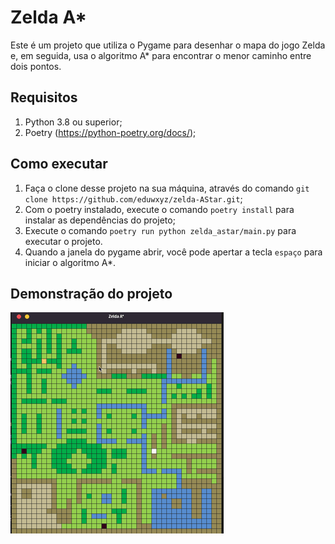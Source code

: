 # Zelda A\*

Este é um projeto que utiliza o Pygame para desenhar o mapa do jogo Zelda e, em seguida, usa o algoritmo A\* para encontrar o menor caminho entre dois pontos.

## Requisitos

1. Python 3.8 ou superior;
2. Poetry (https://python-poetry.org/docs/);

## Como executar

1. Faça o clone desse projeto na sua máquina, através do comando `git clone https://github.com/eduwxyz/zelda-AStar.git`;
2. Com o poetry instalado, execute o comando `poetry install` para instalar as dependências do projeto;
3. Execute o comando `poetry run python zelda_astar/main.py` para executar o projeto.
4. Quando a janela do pygame abrir, você pode apertar a tecla `espaço` para iniciar o algoritmo A\*.

## Demonstração do projeto

![Zelda A*](./assets/Peek%2027-04-2023%2010-39.gif)
